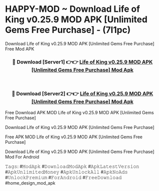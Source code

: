 # HAPPY-MOD ~ Download Life of King v0.25.9 MOD APK [Unlimited Gems Free Purchase] - (7l1pc)
Download Life of King v0.25.9 MOD APK [Unlimited Gems Free Purchase] Free Mod APK

<div align="center">
<h3>🔴 Download [Server1] 👉👉 <a href="https://apk-comot.site?title=Life_of_King_v0.25.9_MOD_APK_[Unlimited_Gems_Free_Purchase]">Life of King v0.25.9 MOD APK [Unlimited Gems Free Purchase] Mod Apk</a></h3><br>

<h3>🔴 Download [Server2] 👉👉 <a href="https://apk-comot.site?title=Life_of_King_v0.25.9_MOD_APK_[Unlimited_Gems_Free_Purchase]">Life of King v0.25.9 MOD APK [Unlimited Gems Free Purchase] Mod Apk</a></h3>
</div>


Free Download APK MOD Life of King v0.25.9 MOD APK [Unlimited Gems Free Purchase]

Download Life of King v0.25.9 MOD APK [Unlimited Gems Free Purchase] 

Free APK MOD Life of King v0.25.9 MOD APK [Unlimited Gems Free Purchase] 

Download Life of King v0.25.9 MOD APK [Unlimited Gems Free Purchase] Mod For Android

𝚃𝚊𝚐𝚜: #𝙼𝚘𝚍𝙰𝚙𝚔 #𝙳𝚘𝚠𝚗𝚕𝚘𝚊𝚍𝙼𝚘𝚍𝙰𝚙𝚔 #𝙰𝚙𝚔𝙻𝚊𝚝𝚎𝚜𝚝𝚅𝚎𝚛𝚜𝚒𝚘𝚗 #𝙰𝚙𝚔𝚄𝚗𝚕𝚒𝚖𝚒𝚝𝚎𝚍𝙼𝚘𝚗𝚎𝚢 #𝙰𝚙𝚔𝚄𝚗𝚕𝚘𝚌𝚔𝙰𝚕𝚕 #𝙰𝚙𝚔𝙽𝚘𝙰𝚍𝚜 #𝚄𝚗𝚕𝚘𝚌𝚔𝙿𝚛𝚎𝚖𝚒𝚞𝚖 #𝙵𝚘𝚛𝙰𝚗𝚍𝚛𝚘𝚒𝚍 #𝙵𝚛𝚎𝚎𝙳𝚘𝚠𝚗𝚕𝚘𝚊𝚍 #home_design_mod_apk